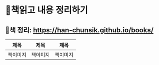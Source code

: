 # 📖책읽고 내용 정리하기
## 👀책 정리: https://han-chunsik.github.io/books/
|제목|제목|제목|
|:---:|:---:|:---:|
|책이미지|책이미지|책이미지|






